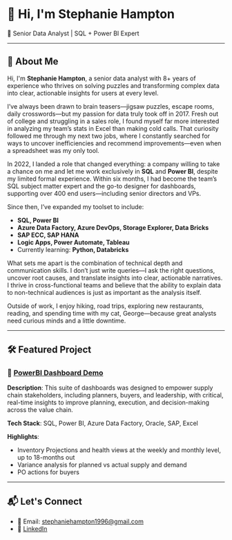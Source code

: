 # 👋 Hi, I'm Stephanie Hampton

🎯 Senior Data Analyst | SQL + Power BI Expert 

---

## 🧠 About Me

Hi, I'm **Stephanie Hampton**, a senior data analyst with 8+ years of experience who thrives on solving puzzles and transforming complex data into clear, actionable insights for users at every level.

I’ve always been drawn to brain teasers—jigsaw puzzles, escape rooms, daily crosswords—but my passion for data truly took off in 2017. Fresh out of college and struggling in a sales role, I found myself far more interested in analyzing my team’s stats in Excel than making cold calls. That curiosity followed me through my next two jobs, where I constantly searched for ways to uncover inefficiencies and recommend improvements—even when a spreadsheet was my only tool.

In 2022, I landed a role that changed everything: a company willing to take a chance on me and let me work exclusively in **SQL** and **Power BI**, despite my limited formal experience. Within six months, I had become the team’s SQL subject matter expert and the go-to designer for dashboards, supporting over 400 end users—including senior directors and VPs.

Since then, I’ve expanded my toolset to include:

- **SQL, Power BI**
- **Azure Data Factory, Azure DevOps, Storage Explorer, Data Bricks**
- **SAP ECC, SAP HANA**
- **Logic Apps, Power Automate, Tableau**
- Currently learning: **Python, Databricks**

What sets me apart is the combination of technical depth and communication skills. I don’t just write queries—I ask the right questions, uncover root causes, and translate insights into clear, actionable narratives. I thrive in cross-functional teams and believe that the ability to explain data to non-technical audiences is just as important as the analysis itself.

Outside of work, I enjoy hiking, road trips, exploring new restaurants, reading, and spending time with my cat, George—because great analysts need curious minds and a little downtime.

---

## 🛠️ Featured Project

### 🔹 **[PowerBI Dashboard Demo](Projects.md)**  
**Description**: This suite of dashboards was designed to empower supply chain stakeholders, including planners, buyers, and leadership, with critical, real-time insights to improve planning, execution, and decision-making across the value chain.

**Tech Stack**: SQL, Power BI, Azure Data Factory, Oracle, SAP, Excel

**Highlights**:
- Inventory Projections and health views at the weekly and monthly level, up to 18-months out
- Variance analysis for planned vs actual supply and demand
- PO actions for buyers

---

## 📬 Let's Connect

- 📧 Email: [stephaniehampton1996@gmail.com](mailto:stephaniehampton1996@gmail.com)  
- 💼 [LinkedIn](www.linkedin.com/in/stephaniebhampton)  
